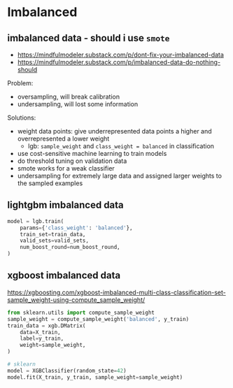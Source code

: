 # Imbalanced

## imbalanced data - should i use `smote`
- https://mindfulmodeler.substack.com/p/dont-fix-your-imbalanced-data
- https://mindfulmodeler.substack.com/p/imbalanced-data-do-nothing-should

Problem:
- oversampling, will break calibration
- undersampling, will lost some information

Solutions:
- weight data points: give underrepresented data points a higher and overrepresented a lower weight
  - lgb: `sample_weight` and `class_weight = balanced` in classification
- use cost-sensitive machine learning to train models
- do threshold tuning on validation data
- smote works for a weak classifier
- undersampling for extremely large data and assigned larger weights to the sampled examples

## lightgbm imbalanced data
```py
model = lgb.train(
    params={'class_weight': 'balanced'},
    train_set=train_data,
    valid_sets=valid_sets,
    num_boost_round=num_boost_round,
)
```

## xgboost imbalanced data
https://xgboosting.com/xgboost-imbalanced-multi-class-classification-set-sample_weight-using-compute_sample_weight/
```py
from sklearn.utils import compute_sample_weight
sample_weight = compute_sample_weight('balanced', y_train)
train_data = xgb.DMatrix(
    data=X_train,
    label=y_train,
    weight=sample_weight,
)

# sklearn
model = XGBClassifier(random_state=42)
model.fit(X_train, y_train, sample_weight=sample_weight)
```
